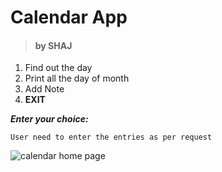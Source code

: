 # Calendar App 
> #### by SHAJ
1. Find out the day
2. Print all the day of month
3. Add Note
4. **EXIT**

**_Enter your choice:_**

`User need to enter the entries as per request`

![calendar home page](https://user-images.githubusercontent.com/94296103/141958622-cc0f81a8-d1f4-4fbc-b604-37a0a8422cb2.jpg)
